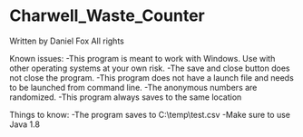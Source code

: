 # Charwell_Waste_Counter
Written by Daniel Fox
All rights 

Known issues:
  -This program is meant to work with Windows. Use with other operating systems at your own risk.
  -The save and close button does not close the program.
  -This program does not have a launch file and needs to be launched from command line.
  -The anonymous numbers are randomized.
  -This program always saves to the same location
  
Things to know:
  -The program saves to C:\temp\test.csv
  -Make sure to use Java 1.8
